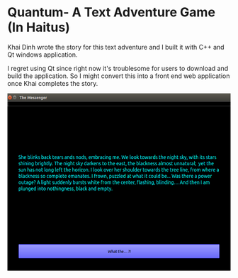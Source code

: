 # Quantum- A Text Adventure Game (In Haitus)

Khai Dinh wrote the story for this text adventure and I built it with C++ and Qt windows application. 

I regret using Qt since right now it's troublesome for users to download and build the application. So I might convert this into a front end web application once Khai completes the story.

<img src="Pic.png" height="400" width="600">

